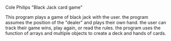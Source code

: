 Cole Philips
"Black Jack card game"

This program plays a game of black jack with the user. 
the program assumes the position of the "dealer" and plays their own hand.
the user can track their game wins, play again, or read the rules. 
the program uses the function of arrays and multiple objects
to create a deck and hands of cards.